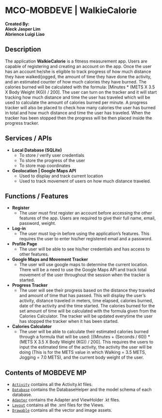 # MCO-MOBDEVE | WalkieCalorie 
 **Created By: <br>
 Aleck Jasper Lim <br>
 Abrience Luigi Liao** <br>

## Description
The application **WalkieCalorie** is a fitness measurement app. Users are capable of registering and creating an account on the app. Once the user has an account he/she is eligible to track progress of how much distance they have walked/jogged, the amount of time they have done the activity, and an estimated counter of how much calories they have burned. The calories burned will be calculated with the formula: [Minutes * (METS X 3.5 X Body Weight (KG)) / 200]. The user can turn on the tracker and it will start tracking how much distance and time the user has traveled which will be used to calculate the amount of calories burned per minute.  A progress tracker will also be placed to check how many calories the user has burned in total and how much distance and time the user has traveled. When the tracker has been stopped then the progress will be then placed inside the progress tracker.

## Services / APIs
- **Local Database (SQLite)** <br>
  - To store / verify user credentials <br>
  - To store the progress of the user <br>
  - To store map coordinates <br>
- **Geolocation | Google Maps API**
  - Used to display and track current location <br>
  - Used to track movement of users on how much distance traveled. <br>

## Functions / Features
- **Register** <br>
  - The user must first register an account before accessing the other features of the app. Users are required to give their full name, email, password, weight. <br>
- **Log-in** <br>
  - The user must log-in before using the application’s features. This requires the user to enter his/her registered email and a password. <br>
- **Profile Page** <br>
  - The user will be able to see his/her credentials and has access to other features. <br>
- **Google Maps and Movement Tracker** <br>
  - The user will use google maps to determine the current location. There will be a need to use the Google Maps API and track total movement of the user throughout the session when the tracker is started. <br>
- **Progress Tracker** <br>
  - The user will see their progress based on the distance they traveled and amount of time that has passed. This will display the user’s activity, distance traveled in meters, time elapsed, calories burned, date of the activity and the time started. The calories burned for the set amount of time will be calculated with the formula given from the Calories Calculator. The tracker will be updated everytime the user has stopped the tracker when it has been started. <br>
- **Calories Calculator** <br>
  - The user will be able to calculate their estimated calories burned through a formula that will be used: [(Minutes + (Seconds / 60)) * (METS X 3.5 X Body Weight (KG)) / 200]. This requires the users to input the estimated time of the activity, the activity the user will be doing (This is for the METS value in which Walking = 3.5 METS, Jogging = 7.0 METS), and the current body weight of the user. <br>

## Contents of MOBDEVE MP
- [`Activity`](app/src/main/java/com/mobdeve/s11/group15/mco/Activity) contains all the Activity.kt files.
- [`Database`](app/src/main/java/com/mobdeve/s11/group15/mco/Database) contains the DatabaseHelper and the model schema of each database.
- [`Adapter`](app/src/main/java/com/mobdeve/s11/group15/mco/Adapter) contains the Adapter and ViewHolder .kt files. 
- [`Layout`](app/src/main/res/layout) contains all the .xml files for the Views.
- [`Drawable`](app/src/main/res/drawable) contains all the vector and image assets.
